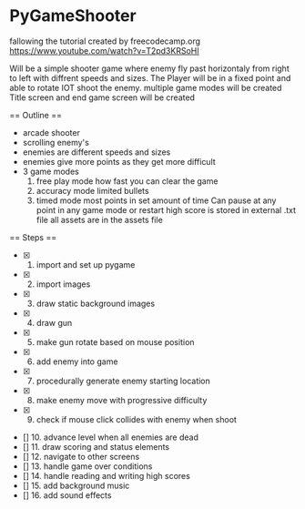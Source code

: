 # PyGameShooter
fallowing the tutorial created by freecodecamp.org https://www.youtube.com/watch?v=T2pd3KRSoHI

Will be a simple shooter game where enemy fly past horizontaly from right to left with diffrent speeds and sizes.
The Player will be in a fixed point and able to rotate IOT shoot the enemy.
multiple game modes will be created
Title screen and end game screen will be created

== Outline ==
- arcade shooter
- scrolling enemy's
- enemies are different speeds and sizes
- enemies give more points as they get more difficult
- 3 game modes
  1. free play mode 
      how fast you can clear the game
  2. accuracy mode
      limited bullets
  3. timed mode
      most points in set amount of time
  Can pause at any point in any game mode
  or restart
  high score is stored in external .txt file
  all assets are in the assets file

== Steps ==
- [x] 1. import and set up pygame
- [x] 2. import images
- [x] 3. draw static background images
- [x] 4. draw gun
- [x] 5. make gun rotate based on mouse position
- [x] 6. add enemy into game 
- [x] 7. procedurally generate enemy starting location
- [x] 8. make enemy move with progressive difficulty
- [x] 9. check if mouse click collides with enemy when shoot
- [] 10. advance level when all enemies are dead
- [] 11. draw scoring and status elements
- [] 12. navigate to other screens
- [] 13. handle game over conditions
- [] 14. handle reading and writing high scores
- [] 15. add background music
- [] 16. add sound effects 
